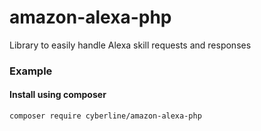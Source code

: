 # amazon-alexa-php

Library to easily handle Alexa skill requests and responses

### Example

#### Install using composer

    composer require cyberline/amazon-alexa-php